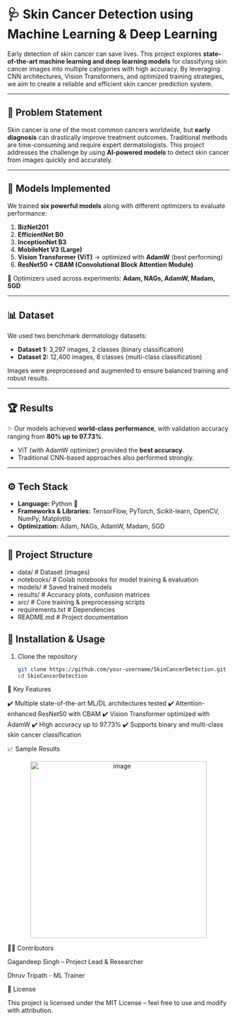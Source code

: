 # 🩺 Skin Cancer Detection using Machine Learning & Deep Learning  

Early detection of skin cancer can save lives. This project explores **state-of-the-art machine learning and deep learning models** for classifying skin cancer images into multiple categories with high accuracy. By leveraging CNN architectures, Vision Transformers, and optimized training strategies, we aim to create a reliable and efficient skin cancer prediction system.  

---

## 🚀 Problem Statement  
Skin cancer is one of the most common cancers worldwide, but **early diagnosis** can drastically improve treatment outcomes. Traditional methods are time-consuming and require expert dermatologists. This project addresses the challenge by using **AI-powered models** to detect skin cancer from images quickly and accurately.  

---

## 🧠 Models Implemented  

We trained **six powerful models** along with different optimizers to evaluate performance:  

1. **BizNet201**  
2. **EfficientNet B0**  
3. **InceptionNet B3**  
4. **MobileNet V3 (Large)**  
5. **Vision Transformer (ViT)** → optimized with **AdamW** (best performing)  
6. **ResNet50 + CBAM (Convolutional Block Attention Module)**  

📌 Optimizers used across experiments: **Adam, NAGs, AdamW, Madam, SGD**  

---

## 📊 Dataset  

We used two benchmark dermatology datasets:  

- **Dataset 1:** 3,297 images, 2 classes (binary classification)  
- **Dataset 2:** 12,400 images, 8 classes (multi-class classification)  

Images were preprocessed and augmented to ensure balanced training and robust results.  

---

## 🏆 Results  

✨ Our models achieved **world-class performance**, with validation accuracy ranging from **80% up to 97.73%**.  

- ViT (with AdamW optimizer) provided the **best accuracy**.  
- Traditional CNN-based approaches also performed strongly.  

---

## ⚙️ Tech Stack  

- **Language:** Python 🐍  
- **Frameworks & Libraries:** TensorFlow, PyTorch, Scikit-learn, OpenCV, NumPy, Matplotlib  
- **Optimization:** Adam, NAGs, AdamW, Madam, SGD  

---

## 📂 Project Structure  
 -  data/ # Dataset (images)
 - notebooks/ # Colab notebooks for model training & evaluation
 -  models/ # Saved trained models
 - results/ # Accuracy plots, confusion matrices
 - src/ # Core training & preprocessing scripts
 - requirements.txt # Dependencies
 - README.md # Project documentation

## 🔧 Installation & Usage  

1. Clone the repository  
   ```bash
   git clone https://github.com/your-username/SkinCancerDetection.git
   cd SkinCancerDetection

📌 Key Features

✔️ Multiple state-of-the-art ML/DL architectures tested
✔️ Attention-enhanced ResNet50 with CBAM
✔️ Vision Transformer optimized with AdamW
✔️ High accuracy up to 97.73%
✔️ Supports binary and multi-class skin cancer classification

📈 Sample Results

<p align="center">
  <img width="400" height="400" alt="image" src="https://github.com/user-attachments/assets/0ebf8dd2-040c-41da-af57-99a960cbab22" />
</p>

👨‍💻 Contributors

Gagandeep Singh – Project Lead & Researcher

Dhruv Tripath - ML Trainer 

📜 License

This project is licensed under the MIT License – feel free to use and modify with attribution.

